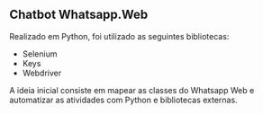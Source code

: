 ## Chatbot Whatsapp.Web

<p>Realizado em Python, foi utilizado as seguintes bibliotecas:</p>
<ul>
    <li>
        Selenium
    </li>
    <li>
        Keys
    </li>  
    <li>
        Webdriver
    </li>
</ul> 

<p>A ideia inicial consiste em mapear as classes do Whatsapp Web e automatizar as atividades com Python e bibliotecas externas.</p>